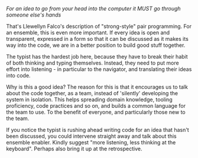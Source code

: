 _For an idea to go from your head into the computer it MUST go through someone else's hands_

That's Llewellyn Falco's description of "strong-style" pair programming. For an ensemble, this is even more important. If every idea is open and transparent, expressed in a form so that it can be discussed as it makes its way into the code, we are in a better position to build good stuff together.

The typist has the hardest job here, because they have to break their habit of both thinking and typing themselves. Instead, they need to put more effort into listening - in particular to the navigator, and translating their ideas into code.

Why is this a good idea? The reason for this is that it encourages us to talk about the code together, as a team, instead of 'silently' developing the system in isolation. This helps spreading domain knowledge, tooling proficiency, code practices and so on, and builds a common language for the team to use. To the benefit of everyone, and particularly those new to the team.

If you notice the typist is rushing ahead writing code for an idea that hasn't been discussed, you could intervene straight away and talk about this ensemble enabler. Kindly suggest "more listening, less thinking at the keyboard". Perhaps also bring it up at the retrospective.
